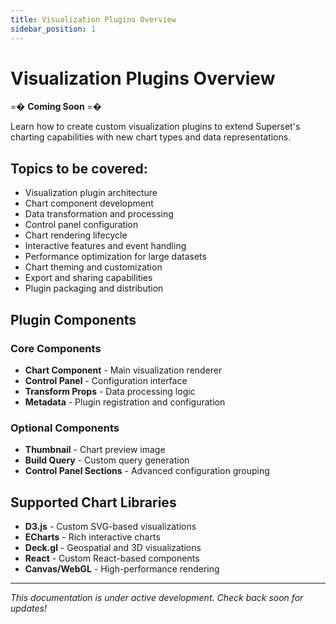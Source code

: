 ```yaml
---
title: Visualization Plugins Overview
sidebar_position: 1
---
```


<!--
Licensed to the Apache Software Foundation (ASF) under one
or more contributor license agreements.  See the NOTICE file
distributed with this work for additional information
regarding copyright ownership.  The ASF licenses this file
to you under the Apache License, Version 2.0 (the
"License"); you may not use this file except in compliance
with the License.  You may obtain a copy of the License at

  http://www.apache.org/licenses/LICENSE-2.0

Unless required by applicable law or agreed to in writing,
software distributed under the License is distributed on an
"AS IS" BASIS, WITHOUT WARRANTIES OR CONDITIONS OF ANY
KIND, either express or implied.  See the License for the
specific language governing permissions and limitations
under the License.
-->

# Visualization Plugins Overview

=� **Coming Soon** =�

Learn how to create custom visualization plugins to extend Superset's charting capabilities with new chart types and data representations.

## Topics to be covered:

- Visualization plugin architecture
- Chart component development
- Data transformation and processing
- Control panel configuration
- Chart rendering lifecycle
- Interactive features and event handling
- Performance optimization for large datasets
- Chart theming and customization
- Export and sharing capabilities
- Plugin packaging and distribution

## Plugin Components

### Core Components
- **Chart Component** - Main visualization renderer
- **Control Panel** - Configuration interface
- **Transform Props** - Data processing logic
- **Metadata** - Plugin registration and configuration

### Optional Components
- **Thumbnail** - Chart preview image
- **Build Query** - Custom query generation
- **Control Panel Sections** - Advanced configuration grouping

## Supported Chart Libraries

- **D3.js** - Custom SVG-based visualizations
- **ECharts** - Rich interactive charts
- **Deck.gl** - Geospatial and 3D visualizations
- **React** - Custom React-based components
- **Canvas/WebGL** - High-performance rendering

---

*This documentation is under active development. Check back soon for updates!*

